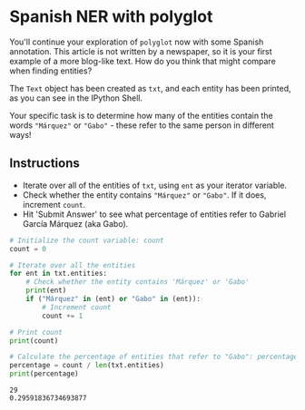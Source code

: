 # Spanish NER with polyglot #

You'll continue your exploration of `polyglot` now with some Spanish annotation. This article is not written by a newspaper, so it is your first example of a more blog-like text. How do you think that might compare when finding entities?

The `Text` object has been created as `txt`, and each entity has been printed, as you can see in the IPython Shell.

Your specific task is to determine how many of the entities contain the words `"Márquez"` or `"Gabo"` - these refer to the same person in different ways!

## Instructions ##

* Iterate over all of the entities of `txt`, using `ent` as your iterator variable.
* Check whether the entity contains `"Márquez"` or `"Gabo"`. If it does, increment `count`.
* Hit 'Submit Answer' to see what percentage of entities refer to Gabriel García Márquez (aka Gabo).

```python
# Initialize the count variable: count
count = 0

# Iterate over all the entities
for ent in txt.entities:
    # Check whether the entity contains 'Márquez' or 'Gabo'
    print(ent)
    if ("Márquez" in (ent) or "Gabo" in (ent)):
        # Increment count
        count += 1

# Print count
print(count)

# Calculate the percentage of entities that refer to "Gabo": percentage
percentage = count / len(txt.entities)
print(percentage)
```

```
29
0.29591836734693877
```